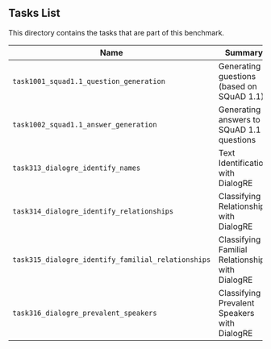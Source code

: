 ## Tasks List 

This directory contains the tasks that are part of this benchmark. 


Name | Summary | Category
---- | ----------- | --------
`task1001_squad1.1_question_generation` | Generating guestions (based on SQuAD 1.1) | Question Generation  
`task1002_squad1.1_answer_generation` | Generating answers to SQuAD 1.1 questions | Answer Generation
`task313_dialogre_identify_names` | Text Identification with DialogRE | Answer Generation
`task314_dialogre_identify_relationships` | Classifying Relationships with DialogRE | Answer Generation
`task315_dialogre_identify_familial_relationships` | Classifying Familial Relationships with DialogRE | Answer Generation
`task316_dialogre_prevalent_speakers` | Classifying Prevalent Speakers with DialogRE | Text Identification
